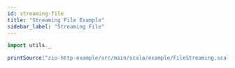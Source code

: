 ```yaml
---
id: streaming-file
title: "Streaming File Example"
sidebar_label: "Streaming File"
---
```


```scala mdoc:passthrough
import utils._

printSource("zio-http-example/src/main/scala/example/FileStreaming.scala")
```

